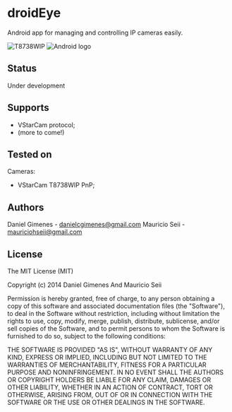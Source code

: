 droidEye
========

Android app for managing and controlling IP cameras easily.

![T8738WIP](https://raw2.github.com/danielgimenes/droidEye/master/doc/T8738WIP.png) ![Android logo](https://raw2.github.com/danielgimenes/droidEye/master/doc/android.png)

## Status

Under development

## Supports

- VStarCam protocol;
- (more to come!)

## Tested on

Cameras:
- VStarCam T8738WIP PnP;

## Authors

Daniel Gimenes - danielcgimenes@gmail.com
Mauricio Seii - mauriciohseii@gmail.com

## License

The MIT License (MIT)

Copyright (c) 2014 Daniel Gimenes And Mauricio Seii

Permission is hereby granted, free of charge, to any person obtaining a copy
of this software and associated documentation files (the "Software"), to deal
in the Software without restriction, including without limitation the rights
to use, copy, modify, merge, publish, distribute, sublicense, and/or sell
copies of the Software, and to permit persons to whom the Software is
furnished to do so, subject to the following conditions:

THE SOFTWARE IS PROVIDED "AS IS", WITHOUT WARRANTY OF ANY KIND, EXPRESS OR
IMPLIED, INCLUDING BUT NOT LIMITED TO THE WARRANTIES OF MERCHANTABILITY,
FITNESS FOR A PARTICULAR PURPOSE AND NONINFRINGEMENT. IN NO EVENT SHALL THE
AUTHORS OR COPYRIGHT HOLDERS BE LIABLE FOR ANY CLAIM, DAMAGES OR OTHER
LIABILITY, WHETHER IN AN ACTION OF CONTRACT, TORT OR OTHERWISE, ARISING FROM,
OUT OF OR IN CONNECTION WITH THE SOFTWARE OR THE USE OR OTHER DEALINGS IN THE
SOFTWARE.

